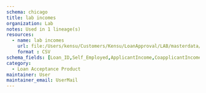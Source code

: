 ```yaml
---
schema: chicago
title: lab incomes
organization: Lab
notes: Used in 1 lineage(s)
resources:
  - name: lab incomes 
    url: file:/Users/kensu/Customers/Kensu/LoanApproval/LAB/masterdata/lab/incomes 
    format : CSV
schema_fields: [Loan_ID,Self_Employed,ApplicantIncome,CoapplicantIncome]
category:
  - Loan Acceptance Product
maintainer: User
maintainer_email: UserMail
---
```

